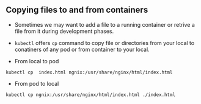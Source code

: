 ## Copying files to and from containers
* Sometimes we may want to add a file to a running container or retrive a file from it during development phases.
* `kubectl` offers `cp` command to copy file or directories from your local to conatiners of any pod or from container to your local.

* From local to pod
```
kubectl cp  index.html ngnix:/usr/share/nginx/html/index.html
```
* From pod to local
```
kubectl cp ngnix:/usr/share/nginx/html/index.html ./index.html
```